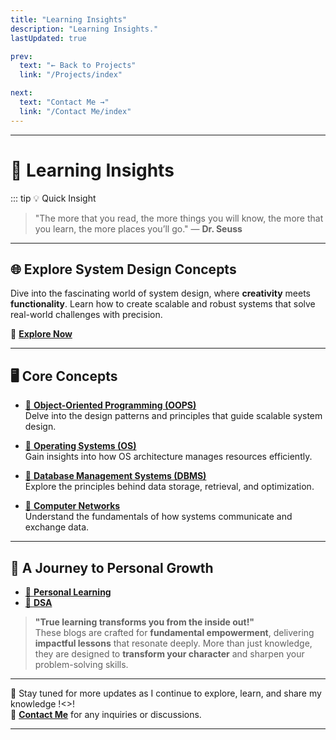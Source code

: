 ```yaml
---
title: "Learning Insights"
description: "Learning Insights."
lastUpdated: true

prev:
  text: "← Back to Projects"
  link: "/Projects/index"

next:
  text: "Contact Me →"
  link: "/Contact Me/index"
---
```


---

# 🚀 **Learning Insights**

::: tip 💡 Quick Insight

> "The more that you read, the more things you will know, the more that you learn, the more places you’ll go." — **Dr. Seuss**

---

## 🌐 **Explore System Design Concepts**

Dive into the fascinating world of system design, where **creativity** meets **functionality**. Learn how to create scalable and robust systems that solve real-world challenges with precision.

🔗 [**Explore Now**](<System Design/index.md>)

---

## 🖥️ **Core Concepts**

- [🔗 **Object-Oriented Programming (OOPS)**](OOPS/index.md)  
  Delve into the design patterns and principles that guide scalable system design.

- [🔗 **Operating Systems (OS)**](OS/index.md)  
   Gain insights into how OS architecture manages resources efficiently.

- [🔗 **Database Management Systems (DBMS)**](Dbms/index.md)  
   Explore the principles behind data storage, retrieval, and optimization.

- [🔗 **Computer Networks**](CN/index.md)  
  Understand the fundamentals of how systems communicate and exchange data.

---

## 🌱 **A Journey to Personal Growth**

- [🔗 **Personal Learning**](Topics/index.md)
- [🔗 **DSA**](DSA/index.md)

> **"True learning transforms you from the inside out!"**  
> These blogs are crafted for **fundamental empowerment**, delivering **impactful lessons** that resonate deeply. More than just knowledge, they are designed to **transform your character** and sharpen your problem-solving skills.

---

🌟 Stay tuned for more updates as I continue to explore, learn, and share my knowledge !<>!  
🔗 **[Contact Me](<../Contact Me/index.md>)** for any inquiries or discussions.

---
